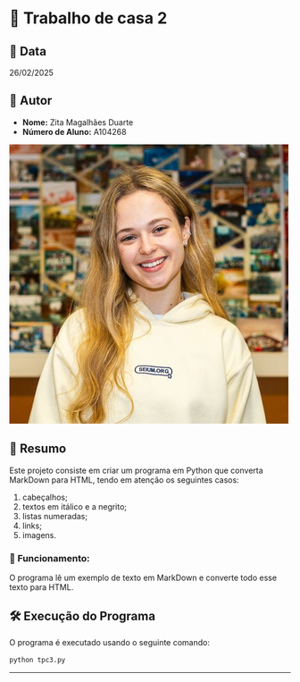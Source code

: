 # 📌 Trabalho de casa 2

## 📅 Data
26/02/2025

## 👤 Autor
- **Nome:** Zita Magalhães Duarte
- **Número de Aluno:** A104268

![Zita Duarte](../zitaduarte.jpeg)

## 📖 Resumo
Este projeto consiste em criar um programa em Python que converta MarkDown para HTML, tendo em atenção os seguintes casos:
1. cabeçalhos;
2. textos em itálico e a negrito;
3. listas numeradas;
4. links;
5. imagens.

### 🔹 Funcionamento:
O programa lê um exemplo de texto em MarkDown e converte todo esse texto para HTML.

## 🛠️ Execução do Programa
O programa é executado usando o seguinte comando:

   ```bash
   python tpc3.py
   ```

---
